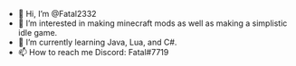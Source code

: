 - 👋 Hi, I’m @Fatal2332
- 👀 I’m interested in making minecraft mods as well as making a simplistic idle game.
- 🌱 I’m currently learning Java, Lua, and C#.
- 📫 How to reach me Discord: Fatal#7719

<!---
Fatal2332/Fatal2332 is a ✨ special ✨ repository because its `README.md` (this file) appears on your GitHub profile.
You can click the Preview link to take a look at your changes.
--->
